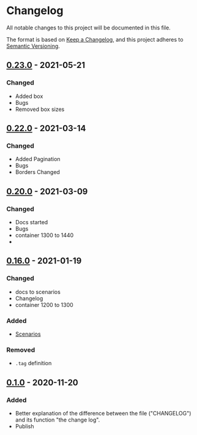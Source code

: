 # Changelog

All notable changes to this project will be documented in this file.

The format is based on [Keep a Changelog](https://keepachangelog.com/en/1.0.0/),
and this project adheres to [Semantic Versioning](https://semver.org/spec/v2.0.0.html).

[0.1.0]: https://www.npmjs.com/package/uipack/v/0.1.1-dev.0
[0.16.0]: https://github.com/sivankanat/uipack/releases/tag/v0.16.0
[0.20.0]: https://github.com/sivankanat/uipack/releases/tag/v0.20.0
[0.22.0]: https://github.com/sivankanat/uipack/releases/tag/v0.22.0
[0.23.0]: https://github.com/sivankanat/uipack/releases/tag/v0.23.0

## [0.23.0] - 2021-05-21

### Changed

- Added box
- Bugs
- Removed box sizes

## [0.22.0] - 2021-03-14

### Changed

- Added Pagination
- Bugs
- Borders Changed

## [0.20.0] - 2021-03-09

### Changed

- Docs started
- Bugs
- container 1300 to 1440
-

## [0.16.0] - 2021-01-19

### Changed

- docs to scenarios
- Changelog
- container 1200 to 1300

### Added

- [Scenarios](https://sivankanat.github.io/uipack/scenarios/)

### Removed

- `.tag` definition

## [0.1.0] - 2020-11-20

### Added

- Better explanation of the difference between the file ("CHANGELOG")
  and its function "the change log".
- Publish
